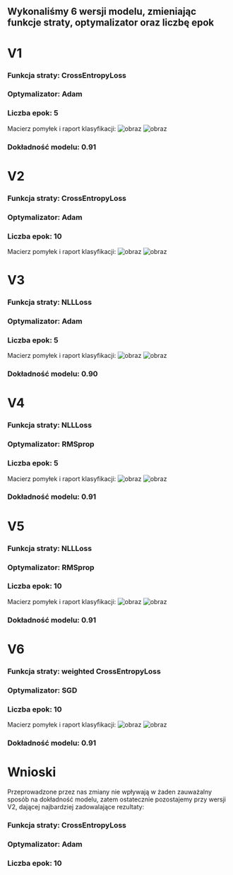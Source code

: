 ## Wykonaliśmy 6 wersji modelu, zmieniając funkcje straty, optymalizator oraz liczbę epok
# V1
### Funkcja straty: CrossEntropyLoss
### Optymalizator: Adam
### Liczba epok: 5
Macierz pomyłek i raport klasyfikacji:
![obraz](https://github.com/user-attachments/assets/e76f9c5a-eee8-4d1f-9389-d8f01328a01f)
![obraz](https://github.com/user-attachments/assets/7ea990f7-16bb-4c14-b827-35592d6addcc)
### Dokładność modelu: 0.91

# V2
### Funkcja straty: CrossEntropyLoss
### Optymalizator: Adam
### Liczba epok: 10
Macierz pomyłek i raport klasyfikacji:
![obraz](https://github.com/user-attachments/assets/d53184f2-6a5b-4ffa-81ff-b0217dbd14e1)
![obraz](https://github.com/user-attachments/assets/e5262d3e-4c7c-44a3-bf6d-85968ae6d306)

# V3
### Funkcja straty: NLLLoss
### Optymalizator: Adam
### Liczba epok: 5
Macierz pomyłek i raport klasyfikacji:
![obraz](https://github.com/user-attachments/assets/1dcabff9-a002-44de-aabd-66a1f3defcb7)
![obraz](https://github.com/user-attachments/assets/9006ae87-063f-490a-9698-aa8455bc3801)
### Dokładność modelu: 0.90

# V4
### Funkcja straty: NLLLoss
### Optymalizator: RMSprop
### Liczba epok: 5
Macierz pomyłek i raport klasyfikacji:
![obraz](https://github.com/user-attachments/assets/bb6a27c4-d2cc-4967-bef0-f279ef59fbe2)
![obraz](https://github.com/user-attachments/assets/bab8284c-bde0-4919-80a2-44f9b3a44802)
### Dokładność modelu: 0.91

# V5
### Funkcja straty: NLLLoss
### Optymalizator: RMSprop
### Liczba epok: 10
Macierz pomyłek i raport klasyfikacji:
![obraz](https://github.com/user-attachments/assets/f401055c-8e19-4cd5-9e12-6f65385b5ce0)
![obraz](https://github.com/user-attachments/assets/a5f37e90-ec9c-4aaa-98be-fddf261b5f37)
### Dokładność modelu: 0.91

# V6
### Funkcja straty: weighted CrossEntropyLoss
### Optymalizator: SGD
### Liczba epok: 10
Macierz pomyłek i raport klasyfikacji:
![obraz](https://github.com/user-attachments/assets/15adc445-6446-4a11-a44c-2b4b4b83fa4c)
![obraz](https://github.com/user-attachments/assets/57971aaa-84fd-412b-bec2-79ed84033ad9)
### Dokładność modelu: 0.91


# Wnioski
Przeprowadzone przez nas zmiany nie wpływają w żaden zauważalny sposób na dokładność modelu, zatem ostatecznie pozostajemy przy wersji V2, dającej najbardziej zadowalające rezultaty:
### Funkcja straty: CrossEntropyLoss
### Optymalizator: Adam
### Liczba epok: 10
